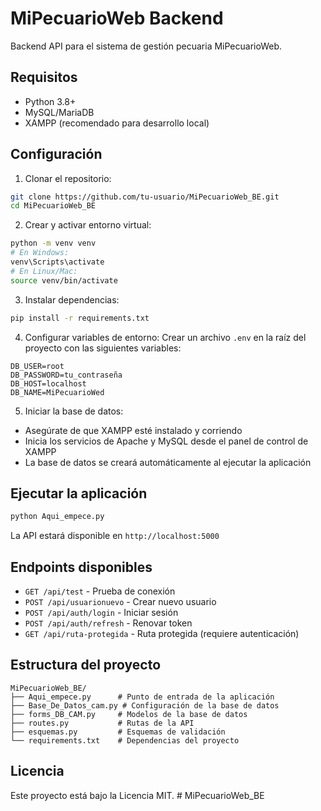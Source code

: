 # MiPecuarioWeb Backend

Backend API para el sistema de gestión pecuaria MiPecuarioWeb.

## Requisitos

- Python 3.8+
- MySQL/MariaDB
- XAMPP (recomendado para desarrollo local)

## Configuración

1. Clonar el repositorio:
```bash
git clone https://github.com/tu-usuario/MiPecuarioWeb_BE.git
cd MiPecuarioWeb_BE
```

2. Crear y activar entorno virtual:
```bash
python -m venv venv
# En Windows:
venv\Scripts\activate
# En Linux/Mac:
source venv/bin/activate
```

3. Instalar dependencias:
```bash
pip install -r requirements.txt
```

4. Configurar variables de entorno:
Crear un archivo `.env` en la raíz del proyecto con las siguientes variables:
```
DB_USER=root
DB_PASSWORD=tu_contraseña
DB_HOST=localhost
DB_NAME=MiPecuarioWed
```

5. Iniciar la base de datos:
- Asegúrate de que XAMPP esté instalado y corriendo
- Inicia los servicios de Apache y MySQL desde el panel de control de XAMPP
- La base de datos se creará automáticamente al ejecutar la aplicación

## Ejecutar la aplicación

```bash
python Aqui_empece.py
```

La API estará disponible en `http://localhost:5000`

## Endpoints disponibles

- `GET /api/test` - Prueba de conexión
- `POST /api/usuarionuevo` - Crear nuevo usuario
- `POST /api/auth/login` - Iniciar sesión
- `POST /api/auth/refresh` - Renovar token
- `GET /api/ruta-protegida` - Ruta protegida (requiere autenticación)

## Estructura del proyecto

```
MiPecuarioWeb_BE/
├── Aqui_empece.py      # Punto de entrada de la aplicación
├── Base_De_Datos_cam.py # Configuración de la base de datos
├── forms_DB_CAM.py     # Modelos de la base de datos
├── routes.py           # Rutas de la API
├── esquemas.py         # Esquemas de validación
└── requirements.txt    # Dependencias del proyecto
```

## Licencia

Este proyecto está bajo la Licencia MIT. #   M i P e c u a r i o W e b _ B E 
 
 